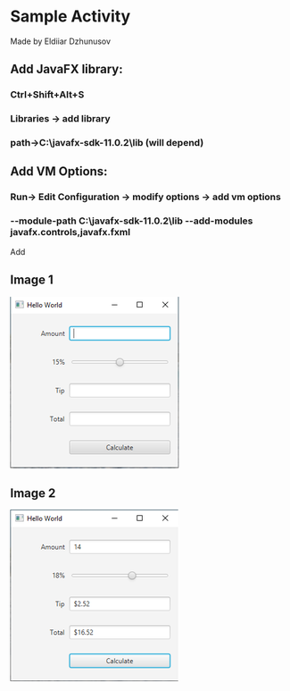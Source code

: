 # Sample Activity
Made by Eldiiar Dzhunusov

## Add JavaFX library:
### Ctrl+Shift+Alt+S
### Libraries -> add library 
### path->C:\javafx-sdk-11.0.2\lib (will depend)

## Add VM Options:
### Run-> Edit Configuration -> modify options -> add vm options
### --module-path C:\javafx-sdk-11.0.2\lib --add-modules javafx.controls,javafx.fxml

Add
## Image 1
![](img1.png)

## Image 2
![](img2.png)

